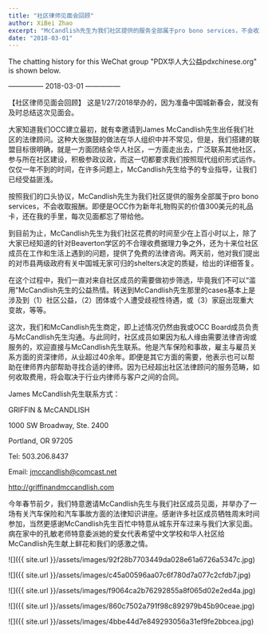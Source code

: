 ```yaml
---
title: "社区律师见面会回顾"
author: XiBei Zhao
excerpt: "McCandlish先生为我们社区提供的服务全部属于pro bono services，不会收取报酬。到目前为止，McCandlish先生为我们社区花费的时间至少在上百小时以上，除了大家已经知道的针对Beaverton学区的不合理收费据理力争之外，还为十来位社区成员在工作和生活上遇到的问题，提供了免费的法律咨询。两天前，他对我们提出的对市县两级政府有关中国城无家可归的shelters决定的质疑，给出的详细答复。"
date: "2018-03-01"
---
```


The chatting history for this WeChat group "PDX华人大公益pdxchinese.org" is shown below.

—————  2018-03-01  —————

【社区律师见面会回顾】 这是1/27/2018举办的，因为准备中国城新春会，就没有及时总结这次见面会。

大家知道我们OCC建立最初，就有幸邀请到James McCandlish先生出任我们社区的法律顾问。这种大张旗鼓的做法在华人组织中并不常见，但是，我们搭建的联盟目标很明确，就是一方面团结全华人社区，一方面走出去，广泛联系其他社区，参与所在社区建设，积极参政议政，而这一切都要求我们按照现代组织形式运作。仅仅一年不到的时间，在许多问题上，McCandlish先生给予的专业指导，让我们已经受益匪浅。

按照我们的口头协议，McCandlish先生为我们社区提供的服务全部属于pro bono services，不会收取报酬。即便是OCC作为新年礼物购买的价值300美元的礼品卡，还在我的手里，每次见面都忘了带给他。

到目前为止，McCandlish先生为我们社区花费的时间至少在上百小时以上，除了大家已经知道的针对Beaverton学区的不合理收费据理力争之外，还为十来位社区成员在工作和生活上遇到的问题，提供了免费的法律咨询。两天前，他对我们提出的对市县两级政府有关中国城无家可归的shelters决定的质疑，给出的详细答复。

在这个过程中，我们一直对来自社区成员的需要做初步筛选，毕竟我们不可以“滥用”McCandlish先生的公益热情。转送到McCandlish先生那里的cases基本上是涉及到（1）社区公益，（2）团体或个人遭受歧视性待遇，或（3）家庭出现重大变故，等等。

这次，我们和McCandlish先生商定，即上述情况仍然由我或OCC Board成员负责与McCandlish先生沟通。与此同时，社区成员如果因为私人缘由需要法律咨询或服务的，欢迎直接与McCandlish先生联系。他是汽车保险和事故，雇主与雇员关系方面的资深律师，从业超过40余年。即便是其它方面的需要，他表示也可以帮助在律师界内部帮助寻找合适的律师。因为已经超出社区法律顾问的服务范畴，如何收取费用，将会取决于行业内律师与客户之间的合同。

James McCandlish先生联系方式：

GRIFFIN & McCANDLISH

1000 SW Broadway, Ste. 2400

Portland, OR 97205

Tel: 503.206.8437

Email: jmccandlish@comcast.net

http://griffinandmccandlish.com

今年春节前夕，我们特意邀请McCandlish先生与我们社区成员见面，并举办了一场有关汽车保险和汽车事故方面的法律知识讲座。感谢许多社区成员牺牲周末时间参加，当然更感谢McCandlish先生百忙中特意从城东开车过来与我们大家见面。病在家中的孔敏老师特意委派她的爱女代表希望中文学校和华人社区给McCandlish先生献上鲜花和我们的感激之情。

![]({{ site.url }}/assets/images/92f28b7703449da028e61a6726a5347c.jpg)

![]({{ site.url }}/assets/images/c45a00596aa07c6f780d7a077c2cfdb7.jpg)

![]({{ site.url }}/assets/images/f9064ca2b76292855a8f065d02e2ed4a.jpg)

![]({{ site.url }}/assets/images/860c7502a791f98c892979b45b90ceae.jpg)

![]({{ site.url }}/assets/images/4bbe44d7e849293056a31ef9fe2bbcea.jpg)
